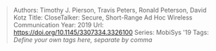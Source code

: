 > Authors: Timothy J. Pierson, Travis Peters, Ronald Peterson, David Kotz
> Title: CloseTalker: Secure, Short-Range Ad Hoc Wireless Communication
> Year: 2019
> Url: https://doi.org/10.1145/3307334.3326100
> Series: MobiSys '19
> Tags: *Define your own tags here, separate by comma*